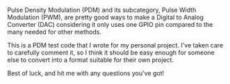 Pulse Density Modulation (PDM) and its subcategory, Pulse Width Modulation (PWM), are pretty good ways to
make a Digital to Analog Converter (DAC) considering it only uses one GPIO pin compared to the many needed
for other methods.

This is a PDM test code that I wrote for my personal project.  I've taken care to carefully comment it, so I
think it should be easy enough for someone else to convert into a format suitable for their own project.

Best of luck, and hit me with any questions you've got!